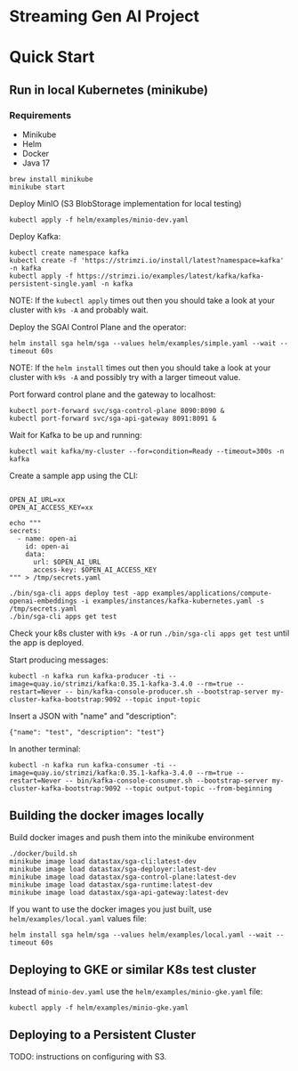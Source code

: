 # Streaming Gen AI Project

# Quick Start

## Run in local Kubernetes (minikube)

### Requirements
- Minikube
- Helm
- Docker
- Java 17

```
brew install minikube
minikube start
```

Deploy MinIO (S3 BlobStorage implementation for local testing)

```
kubectl apply -f helm/examples/minio-dev.yaml
```

Deploy Kafka:
```
kubectl create namespace kafka
kubectl create -f 'https://strimzi.io/install/latest?namespace=kafka' -n kafka
kubectl apply -f https://strimzi.io/examples/latest/kafka/kafka-persistent-single.yaml -n kafka  
```

NOTE: If the `kubectl apply` times out then you should take a look at your cluster with `k9s -A` and probably wait.

Deploy the SGAI Control Plane and the operator:

```
helm install sga helm/sga --values helm/examples/simple.yaml --wait --timeout 60s
```

NOTE: If the `helm install` times out then you should take a look at your cluster with `k9s -A` and possibly try with a larger timeout value.

Port forward control plane and the gateway to localhost:
```
kubectl port-forward svc/sga-control-plane 8090:8090 &
kubectl port-forward svc/sga-api-gateway 8091:8091 &
```

Wait for Kafka to be up and running:

```
kubectl wait kafka/my-cluster --for=condition=Ready --timeout=300s -n kafka
```

Create a sample app using the CLI:
```

OPEN_AI_URL=xx
OPEN_AI_ACCESS_KEY=xx

echo """
secrets:
  - name: open-ai
    id: open-ai
    data:
      url: $OPEN_AI_URL
      access-key: $OPEN_AI_ACCESS_KEY
""" > /tmp/secrets.yaml

./bin/sga-cli apps deploy test -app examples/applications/compute-openai-embeddings -i examples/instances/kafka-kubernetes.yaml -s /tmp/secrets.yaml 
./bin/sga-cli apps get test
```

Check your k8s cluster with `k9s -A` or run `./bin/sga-cli apps get test` until the app is deployed.

Start producing messages:

```
kubectl -n kafka run kafka-producer -ti --image=quay.io/strimzi/kafka:0.35.1-kafka-3.4.0 --rm=true --restart=Never -- bin/kafka-console-producer.sh --bootstrap-server my-cluster-kafka-bootstrap:9092 --topic input-topic
```

Insert a JSON with "name" and "description":

```
{"name": "test", "description": "test"}
```

In another terminal:

```
kubectl -n kafka run kafka-consumer -ti --image=quay.io/strimzi/kafka:0.35.1-kafka-3.4.0 --rm=true --restart=Never -- bin/kafka-console-consumer.sh --bootstrap-server my-cluster-kafka-bootstrap:9092 --topic output-topic --from-beginning
```

## Building the docker images locally

Build docker images and push them into the minikube environment

```
./docker/build.sh
minikube image load datastax/sga-cli:latest-dev
minikube image load datastax/sga-deployer:latest-dev
minikube image load datastax/sga-control-plane:latest-dev
minikube image load datastax/sga-runtime:latest-dev
minikube image load datastax/sga-api-gateway:latest-dev
```

If you want to use the docker images you just built, use `helm/examples/local.yaml` values file:

```
helm install sga helm/sga --values helm/examples/local.yaml --wait --timeout 60s
```

## Deploying to GKE or similar K8s test cluster

Instead of `minio-dev.yaml` use the `helm/examples/minio-gke.yaml` file:

```
kubectl apply -f helm/examples/minio-gke.yaml
```

## Deploying to a Persistent Cluster

TODO: instructions on configuring with S3.
